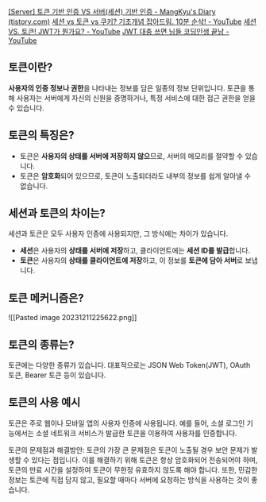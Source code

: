 [[Server] 토큰 기반 인증 VS 서버(세션) 기반 인증 - MangKyu's Diary (tistory.com)](https://mangkyu.tistory.com/55)
[세션 vs 토큰 vs 쿠키? 기초개념 잡아드림. 10분 순삭! - YouTube](https://www.youtube.com/watch?v=tosLBcAX1vk&ab_channel=%EB%85%B8%EB%A7%88%EB%93%9C%EC%BD%94%EB%8D%94NomadCoders)
[세션 VS. 토큰! JWT가 뭔가요? - YouTube](https://www.youtube.com/watch?v=1QiOXWEbqYQ&ab_channel=%EC%96%84%ED%8C%8D%ED%95%9C%EC%BD%94%EB%94%A9%EC%82%AC%EC%A0%84)
[JWT 대충 쓰면 님들 코딩인생 끝남 - YouTube](https://www.youtube.com/watch?v=XXseiON9CV0&ab_channel=%EC%BD%94%EB%94%A9%EC%95%A0%ED%94%8C)

## 토큰이란? 
**사용자의 인증 정보나 권한**을 나타내는 정보를 담은 일종의 정보 단위입니다. 토큰을 통해 사용자는 서버에게 자신의 신원을 증명하거나, 특정 서비스에 대한 접근 권한을 얻을 수 있습니다.


## 토큰의 특징은?
- 토큰은 **사용자의 상태를 서버에 저장하지 않으**므로, 서버의 메모리를 절약할 수 있습니다.
- 토큰은 **암호화**되어 있으므로, 토큰이 노출되더라도 내부의 정보를 쉽게 알아낼 수 없습니다.


## 세션과 토큰의 차이는?
세션과 토큰은 모두 사용자 인증에 사용되지만, 그 방식에는 차이가 있습니다. 

- **세션**은 사용자의 **상태를 서버에 저장**하고, 클라이언트에는 **세션 ID를 발급**합니다. 
- **토큰**은 사용자의 **상태를 클라이언트에 저장**하고, 이 정보를 **토큰에 담아 서버**로 보냅니다.


## 토큰 메커니즘은?
![[Pasted image 20231211225622.png]]


## 토큰의 종류는? 
토큰에는 다양한 종류가 있습니다. 대표적으로는 JSON Web Token(JWT), OAuth 토큰, Bearer 토큰 등이 있습니다.


## 토큰의 사용 예시
토큰은 주로 웹이나 모바일 앱의 사용자 인증에 사용됩니다. 예를 들어, 소셜 로그인 기능에서는 소셜 네트워크 서비스가 발급한 토큰을 이용하여 사용자를 인증합니다.

토큰의 문제점과 해결방안: 토큰의 가장 큰 문제점은 토큰이 노출될 경우 보안 문제가 발생할 수 있다는 점입니다. 이를 해결하기 위해 토큰은 항상 암호화되어 전송되어야 하며, 토큰의 만료 시간을 설정하여 토큰이 무한정 유효하지 않도록 해야 합니다. 또한, 민감한 정보는 토큰에 직접 담지 않고, 필요할 때마다 서버에 요청하는 방식을 사용하는 것이 좋습니다.